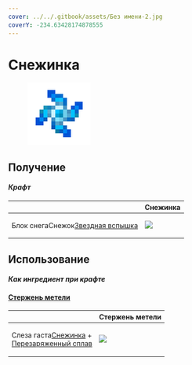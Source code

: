 ```yaml
---
cover: ../../.gitbook/assets/Без имени-2.jpg
coverY: -234.63428174878555
---
```


# Снежинка

<figure><img src="../../.gitbook/assets/snowflake_shuriken_128.png" alt=""><figcaption></figcaption></figure>

## Получение

#### _Крафт_

|                                                                      |  Снежинка                                          |
| -------------------------------------------------------------------- | -------------------------------------------------- |
| <p>	Блок снегаСнежок<a href="star_flare.md">Звездная вспышка</a></p> | ![](../../.gitbook/assets/snowflake\_shuriken.png) |

## Использование

#### _Как ингредиент при крафте_

#### [Стержень метели](blizz_rod.md)

|                                                                                                                             |  Стержень метели                          |
| --------------------------------------------------------------------------------------------------------------------------- | ----------------------------------------- |
| <p>Слеза гаста<a href="snowflake_shuriken.md">Снежинка</a> +<br><a href="overcharged_alloy.md">Перезаряженный сплав</a></p> | ![](../../.gitbook/assets/blizz\_rod.png) |

